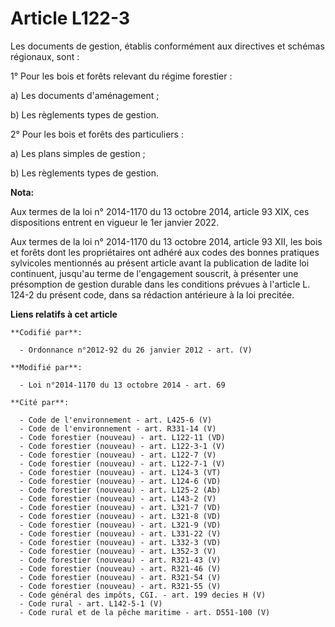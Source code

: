 # Article L122-3

Les documents de gestion, établis conformément aux directives et schémas régionaux, sont :

1° Pour les bois et forêts relevant du régime forestier :

a) Les documents d'aménagement ;

b) Les règlements types de gestion.

2° Pour les bois et forêts des particuliers :

a) Les plans simples de gestion ;

b) Les règlements types de gestion.

**Nota:**

Aux termes de la loi n° 2014-1170 du 13 octobre 2014, article 93 XIX, ces dispositions entrent en vigueur le 1er janvier
2022. 

Aux termes de la loi n° 2014-1170 du 13 octobre 2014, article 93 XII, les bois et forêts dont les propriétaires ont adhéré
aux codes des bonnes pratiques sylvicoles mentionnés au présent article avant la publication de ladite loi continuent,
jusqu'au terme de l'engagement souscrit, à présenter une présomption de gestion durable dans les conditions prévues à
l'article L. 124-2 du présent code, dans sa rédaction antérieure à la loi precitée.

**Liens relatifs à cet article**

	**Codifié par**:

	  - Ordonnance n°2012-92 du 26 janvier 2012 - art. (V)

	**Modifié par**:

	  - Loi n°2014-1170 du 13 octobre 2014 - art. 69

	**Cité par**:

	  - Code de l'environnement - art. L425-6 (V)
	  - Code de l'environnement - art. R331-14 (V)
	  - Code forestier (nouveau) - art. L122-11 (VD)
	  - Code forestier (nouveau) - art. L122-3-1 (V)
	  - Code forestier (nouveau) - art. L122-7 (V)
	  - Code forestier (nouveau) - art. L122-7-1 (V)
	  - Code forestier (nouveau) - art. L124-3 (VT)
	  - Code forestier (nouveau) - art. L124-6 (VD)
	  - Code forestier (nouveau) - art. L125-2 (Ab)
	  - Code forestier (nouveau) - art. L143-2 (V)
	  - Code forestier (nouveau) - art. L321-7 (VD)
	  - Code forestier (nouveau) - art. L321-8 (VD)
	  - Code forestier (nouveau) - art. L321-9 (VD)
	  - Code forestier (nouveau) - art. L331-22 (V)
	  - Code forestier (nouveau) - art. L332-3 (VD)
	  - Code forestier (nouveau) - art. L352-3 (V)
	  - Code forestier (nouveau) - art. R321-43 (V)
	  - Code forestier (nouveau) - art. R321-46 (V)
	  - Code forestier (nouveau) - art. R321-54 (V)
	  - Code forestier (nouveau) - art. R321-55 (V)
	  - Code général des impôts, CGI. - art. 199 decies H (V)
	  - Code rural - art. L142-5-1 (V)
	  - Code rural et de la pêche maritime - art. D551-100 (V)
